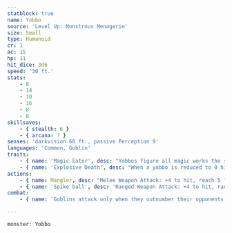 ```yaml
---
statblock: true
name: Yobbo
source: 'Level Up: Monstrous Menagerie'
size: Small
type: Humanoid
cr: 1
ac: 15
hp: 11
hit_dice: 3d6
speed: '30 ft.'
stats:
    - 8
    - 14
    - 10
    - 16
    - 8
    - 8
skillsaves:
    - { stealth: 6 }
    - { arcana: 7 }
senses: 'darkvision 60 ft., passive Perception 9'
languages: 'Common, Goblin'
traits:
    - { name: 'Magic Eater', desc: "Yobbos figure all magic works the sameway that magic potions do. As such, they devour spellcomponents, spell scrolls, and magical trinketsalikewhen they are made aware of them. Yobbos instinctivelyknow which creatures have magic items onthem. When they successfully grab a creature, theyuse their next action to take that creature's nearestmagic item and then stuff it down their throats. Ifit is a weapon, it deals damage to them as if they'dbeen hit by that weapon. If it's a piece of armor, theirmouths stretch to fit around it. They are now imbuedwith the powers of the devoured magic item." }
    - { name: 'Explosive Death', desc: "When a yobbo is reduced to 0 hitpoints, its body explodes and releases a random1st-level spell. This spell targets the creature nearestto the yobbo's corpse." }
actions:
    - { name: Mangler, desc: "Melee Weapon Attack: +4 to hit, reach 5 ft., one target. Hit: 5 (2d4 + 2) slashing damage. A natural 20 scored with thisweapon mangles the targets hand,rendering it useless until the target's next long rest. A natural 1 scored with thisweapon does the same, but to the yobbo." }
    - { name: 'Spike ball', desc: 'Ranged Weapon Attack: +4 to hit, range 30/90 ft., one target. Hit: 5 (1d6 + 2) bludgeoning damage.' }
combat:
    - { name: 'Goblins attack only when they outnumber their opponents', desc: 'They employ ambush, firing arrows from hiding and then using Nimble Escape to hide elsewhere. When they can, they turn an aspect of the battle to their advantage, attacking in darkness or from above or amongst traps and hazards. If a goblin is engaged in melee while not in an advantageous position, it attacks with its shortsword and then disengages. Unless a powerful leader forces them to stand their ground, goblins retreat once they no longer outnumber their enemy.' }

---
```

```statblock
monster: Yobbo
```
